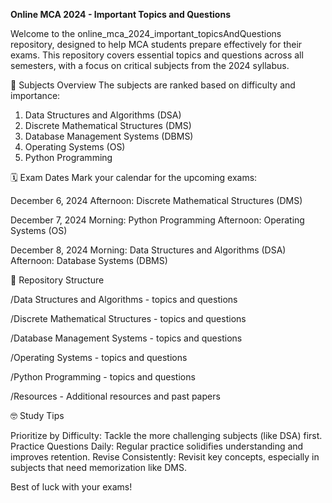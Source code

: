 **Online MCA 2024 - Important Topics and Questions**

Welcome to the online_mca_2024_important_topicsAndQuestions repository, designed to help MCA students prepare effectively for their exams. This repository covers essential topics and questions across all semesters, with a focus on critical subjects from the 2024 syllabus.

📘 Subjects Overview
The subjects are ranked based on difficulty and importance:

1. Data Structures and Algorithms (DSA)
2. Discrete Mathematical Structures (DMS) 
3. Database Management Systems (DBMS) 
4. Operating Systems (OS) 
5. Python Programming

🗓️ Exam Dates
Mark your calendar for the upcoming exams:

December 6, 2024
Afternoon: Discrete Mathematical Structures (DMS)

December 7, 2024
Morning: Python Programming
Afternoon: Operating Systems (OS)

December 8, 2024
Morning: Data Structures and Algorithms (DSA)
Afternoon: Database Systems (DBMS)

📂 Repository Structure

/Data Structures and Algorithms - topics and questions

/Discrete Mathematical Structures - topics and questions

/Database Management Systems - topics and questions

/Operating Systems - topics and questions

/Python Programming - topics and questions

/Resources - Additional resources and past papers

🤓 Study Tips

Prioritize by Difficulty: Tackle the more challenging subjects (like DSA) first.
Practice Questions Daily: Regular practice solidifies understanding and improves retention.
Revise Consistently: Revisit key concepts, especially in subjects that need memorization like DMS.

Best of luck with your exams!
